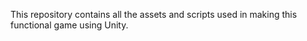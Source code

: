 This repository contains all the assets and scripts used in making this functional game using Unity.
